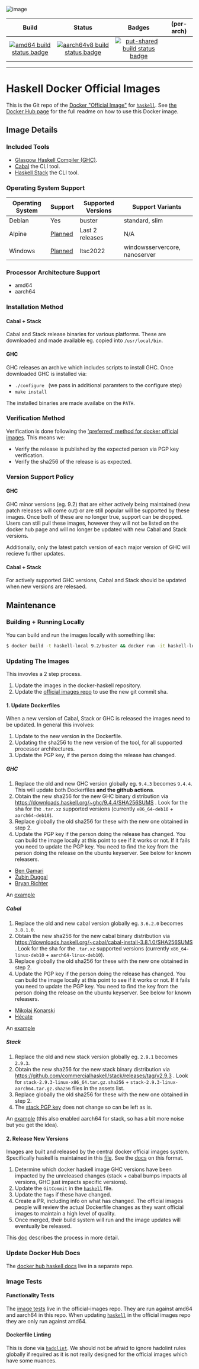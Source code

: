 ![image](https://github.com/haskell/docker-haskell/blob/master/logo.png?raw=true)

| Build | Status | Badges | (per-arch) |
|:-:|:-:|:-:|:-:|
| [![amd64 build status badge](https://img.shields.io/jenkins/s/https/doi-janky.infosiftr.net/job/multiarch/job/amd64/job/haskell.svg?label=amd64)](https://doi-janky.infosiftr.net/job/multiarch/job/amd64/job/haskell/) | [![aarch64v8 build status badge](https://img.shields.io/jenkins/s/https/doi-janky.infosiftr.net/job/multiarch/job/aarch64v8/job/haskell.svg?label=aarch64v8)](https://doi-janky.infosiftr.net/job/multiarch/job/aarch64v8/job/haskell/) | [![put-shared build status badge](https://img.shields.io/jenkins/s/https/doi-janky.infosiftr.net/job/put-shared/job/light/job/haskell.svg?label=put-shared)](https://doi-janky.infosiftr.net/job/put-shared/job/light/job/haskell/) |

---

# Haskell Docker Official Images

This is the Git repo of the [Docker "Official Image"](https://github.com/docker-library/official-images#what-are-official-images) for [`haskell`](https://hub.docker.com/_/haskell/). See [the Docker Hub page](https://hub.docker.com/_/haskell/) for the full readme on how to use this Docker image.

## Image Details

### Included Tools

* [Glasgow Haskell Compiler (GHC)](https://www.haskell.org/ghc/).
* [Cabal](https://cabal.readthedocs.io/en/stable/) the CLI tool.
* [Haskell Stack](https://docs.haskellstack.org/en/stable) the CLI tool.

### Operating System Support

| Operating System | Support | Supported Versions | Support Variants              |
|------------------|---------|--------------------|-------------------------------|
| Debian           | Yes     | buster             | standard, slim                |
| Alpine           | [Planned](https://github.com/haskell/docker-haskell/issues/22) | Last 2 releases    | N/A                           |
| Windows          | [Planned](https://github.com/haskell/docker-haskell/issues/3) | ltsc2022           | windowsservercore, nanoserver |

### Processor Architecture Support

* amd64
* aarch64

### Installation Method

#### Cabal + Stack

Cabal and Stack release binaries for various platforms. These are downloaded and made available eg. copied into `/usr/local/bin`.

#### GHC

GHC releases an archive which includes scripts to install GHC. Once downloaded GHC is installed via:

* `./configure ` (we pass in additional paramters to the configure step)
* `make install`

The installed binaries are made availabe on the `PATH`.

### Verification Method

Verification is done following the ['preferred' method for docker official images](https://github.com/docker-library/official-images#image-build). This means we:

* Verify the release is published by the expected person via PGP key verification.
* Verify the sha256 of the release is as expected.

### Version Support Policy

#### GHC

GHC minor versions (eg. 9.2) that are either actively being maintained (new patch releases will come out) or are still popular will be supported by these images. Once both of these are no longer true, support can be dropped. Users can still pull these images, however they will not be listed on the docker hub page and will no longer be updated with new Cabal and Stack versions.

Additionally, only the latest patch version of each major version of GHC will recieve further updates.

#### Cabal + Stack

For actively supported GHC versions, Cabal and Stack should be updated when new versions are relesaed.

## Maintenance

### Building + Running Locally

You can build and run the images locally with something like:

```bash
$ docker build -t haskell-local 9.2/buster && docker run -it haskell-local bash
```

### Updating The Images

This invovles a 2 step process.

1. Update the images in the docker-haskell repository.
2. Update the [official images repo](https://github.com/docker-library/official-images/blob/master/library/haskell) to use the new git commit sha.

#### 1. Update Dockerfiles

When a new version of Cabal, Stack or GHC is released the images need to be updated. In general this involves:

1. Update to the new version in the Dockerfile.
2. Updating the sha256 to the new version of the tool, for all supported processor architectures.
3. Update the PGP key, if the person doing the release has changed.

##### GHC

1. Replace the old and new GHC version globally eg. `9.4.3` becomes `9.4.4`. This will update both Dockerfiles **and the github actions**.
2. Obtain the new sha256 for the new GHC binary distribution via https://downloads.haskell.org/~ghc/9.4.4/SHA256SUMS . Look for the sha for the `.tar.xz` supported versions (currently `x86_64-deb10` + `aarch64-deb10`).
3. Replace globally the old sha256 for these with the new one obtained in step 2.
4. Update the PGP key if the person doing the release has changed. You can build the image locally at this point to see if it works or not. If it fails you need to update the PGP key. You need to find the key from the person doing the release on the ubuntu keyserver. See below for known releasers.

* [Ben Gamari](https://keyserver.ubuntu.com/pks/lookup?search=ben%40well-typed.com&fingerprint=on&op=index)
* [Zubin Duggal](https://keyserver.ubuntu.com/pks/lookup?search=zubin%40well-typed.com&fingerprint=on&op=index)
* [Bryan Richter](https://keyserver.ubuntu.com/pks/lookup?search=bryan%40haskell.foundation&fingerprint=on&op=index)

An [example](https://github.com/haskell/docker-haskell/commit/d25abd175c94517494f55e74c2a908cb2caa8552)

##### Cabal

1. Replace the old and new cabal version globally eg. `3.6.2.0` becomes `3.8.1.0`.
2. Obtain the new sha256 for the new cabal binary distribution via https://downloads.haskell.org/~cabal/cabal-install-3.8.1.0/SHA256SUMS . Look for the sha for the `.tar.xz` supported versions (currently `x86_64-linux-deb10` + `aarch64-linux-deb10`).
3. Replace globally the old sha256 for these with the new one obtained in step 2.
4. Update the PGP key if the person doing the release has changed. You can build the image locally at this point to see if it works or not. If it fails you need to update the PGP key. You need to find the key from the person doing the release on the ubuntu keyserver. See below for known releasers.

* [Mikolaj Konarski](https://keyserver.ubuntu.com/pks/lookup?search=mikolaj.konarski%40gmail.com&fingerprint=on&op=index)
* [Hécate](https://keyserver.ubuntu.com/pks/lookup?search=hecate%40glitchbra.in&fingerprint=on&op=index)

An [example](https://github.com/haskell/docker-haskell/commit/73cf1f7f950cd34bf7cc9691067b0e7761016c1a)

##### Stack

1. Replace the old and new stack version globally eg. `2.9.1` becomes `2.9.3`.
2. Obtain the new sha256 for the new stack binary distribution via https://github.com/commercialhaskell/stack/releases/tag/v2.9.3 . Look for `stack-2.9.3-linux-x86_64.tar.gz.sha256` + `stack-2.9.3-linux-aarch64.tar.gz.sha256` files in the assets list.
3. Replace globally the old sha256 for these with the new one obtained in step 2.
4. The [stack PGP key](https://docs.haskellstack.org/en/stable/SIGNING_KEY/) does not change so can be left as is.

An [example](https://github.com/haskell/docker-haskell/commit/321f4b6dd77e2caee2caa947b50779fb47c26959) (this also enabled aarch64 for stack, so has a bit more noise but you get the idea).

#### 2. Release New Versions

Images are built and released by the central docker official images system. Specifically haskell is maintained in this [file](https://github.com/docker-library/official-images/blob/master/library/haskell). See the [docs](https://github.com/docker-library/official-images#instruction-format) on this format.

1. Determine which docker haskell image GHC versions have been impacted by the unreleased changes (stack + cabal bumps impacts all versions, GHC just impacts specific versions).
2. Update the `GitCommit` in the [`haskell`](https://github.com/docker-library/official-images/blob/master/library/haskell) file.
3. Update the `Tags` if these have changed.
3. Create a PR, including info on what has changed. The official images people will review the actual Dockerfile changes as they want official images to maintain a high level of quality.
4. Once merged, their build system will run and the image updates will eventually be released.

This [doc](https://github.com/docker-library/faq#an-images-source-changed-in-git-now-what) describes the process in more detail.

### Update Docker Hub Docs

The [docker hub haskell docs](https://github.com/docker-library/docs/tree/master/haskell) live in a separate repo.

### Image Tests

#### Functionality Tests

The [image tests](https://github.com/docker-library/official-images/tree/master/test/tests) live in the official-images repo. They are run against amd64 and aarch64 in this repo. When updating [`haskell`](https://github.com/docker-library/official-images/blob/master/library/haskell) in the official images repo they are only run against amd64.

#### Dockerfile Linting

This is done via [`hadolint`](https://github.com/hadolint/hadolint). We should not be afraid to ignore hadolint rules globally if required as it is not really designed for the official images which have some nuances.
